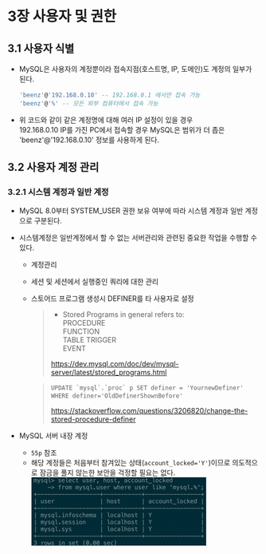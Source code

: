 # 3장 사용자 및 권한

## 3.1 사용자 식별
- MySQL은 사용자의 계정뿐이라 접속지점(호스트명, IP, 도메인)도 계정의 일부가 된다.
    ```sql
    'beenz'@'192.168.0.10' -- 192.168.0.1 에서만 접속 가능
    'beenz'@'%' -- 모든 외부 컴퓨터에서 접속 가능
    ```
- 위 코드와 같이 같은 계정명에 대해 여러 IP 설정이 있을 경우  
  192.168.0.10 IP를 가진 PC에서 접속할 경우 MySQL은 범위가 더 좁은   
  'beenz'@'192.168.0.10' 정보를 사용하게 된다.

## 3.2 사용자 계정 관리
### 3.2.1 시스템 계정과 일반 계정
- MySQL 8.0부터 SYSTEM_USER 권한 보유 여부에 따라 시스템 계정과 일반 계정으로 구분된다.
- 시스템계정은 일반계정에서 할 수 없는 서버관리와 관련된 중요한 작업을 수행할 수 있다.
  - 계정관리
  - 세션 및 세션에서 실행중인 쿼리에 대한 관리
  - 스토어드 프로그램 생성시 DEFINER를 타 사용자로 설정

    > - Stored Programs in general refers to:  
    > PROCEDURE  
    > FUNCTION  
    > TABLE TRIGGER  
    > EVENT  
    > 
    > https://dev.mysql.com/doc/dev/mysql-server/latest/stored_programs.html

    >  ```mysql
    > UPDATE `mysql`.`proc` p SET definer = 'YournewDefiner' WHERE definer='OldDefinerShownBefore'
    > ```
    > https://stackoverflow.com/questions/3206820/change-the-stored-procedure-definer

- MySQL 서버 내장 계정
  - `55p` 참조
  - 해당 계정들은 처음부터 참겨있는 상태(`account_locked='Y'`)이므로 의도적으로 잠금을 풀지 않는한 보안을 걱정할 필요는 없다.
  ![내장계정](./beenz/2_account_locked.png)